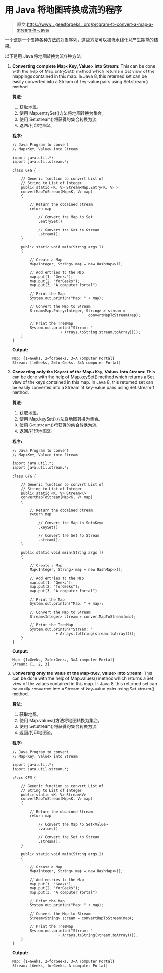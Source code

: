 # 用 Java 将地图转换成流的程序

> 原文:[https://www . geesforgeks . org/program-to-convert-a-map-a-stream-in-Java/](https://www.geeksforgeeks.org/program-to-convert-a-map-to-a-stream-in-java/)

一个[流](https://www.geeksforgeeks.org/stream-in-java/)是一个支持各种方法的对象序列，这些方法可以被流水线化以产生期望的结果。

以下是用 Java 将地图转换为流各种方法:

1.  **Converting complete Map<Key, Value> into Stream**: This can be done with the help of Map.entrySet() method which returns a Set view of the mappings contained in this map. In Java 8, this returned set can be easily converted into a Stream of key-value pairs using Set.stream() method.

    **算法**:

    1.  获取地图<key value="">。</key>
    2.  使用 Map.entrySet()方法将地图<key value="">转换为集合<key>。</key></key>
    3.  使用 Set.stream()将获得的集合转换为流
    4.  返回/打印地图流。

    **程序:**

    ```
    // Java Program to convert
    // Map<Key, Value> into Stream

    import java.util.*;
    import java.util.stream.*;

    class GFG {

        // Generic function to convert List of
        // String to List of Integer
        public static <K, V> Stream<Map.Entry<K, V> >
        convertMapToStream(Map<K, V> map)
        {

            // Return the obtained Stream
            return map

                // Convert the Map to Set
                .entrySet()

                // Convert the Set to Stream
                .stream();
        }

        public static void main(String args[])
        {

            // Create a Map
            Map<Integer, String> map = new HashMap<>();

            // Add entries to the Map
            map.put(1, "Geeks");
            map.put(2, "forGeeks");
            map.put(3, "A computer Portal");

            // Print the Map
            System.out.println("Map: " + map);

            // Convert the Map to Stream
            Stream<Map.Entry<Integer, String> > stream = 
                                       convertMapToStream(map);

            // Print the TreeMap
            System.out.println("Stream: " 
                          + Arrays.toString(stream.toArray()));
        }
    }
    ```

    **Output:**

    ```
    Map: {1=Geeks, 2=forGeeks, 3=A computer Portal}
    Stream: [1=Geeks, 2=forGeeks, 3=A computer Portal]

    ```

2.  **Converting only the Keyset of the Map<Key, Value> into Stream**: This can be done with the help of Map.keySet() method which returns a Set view of the keys contained in this map. In Java 8, this returned set can be easily converted into a Stream of key-value pairs using Set.stream() method.

    **算法**:

    1.  获取地图<key value="">。</key>
    2.  使用 Map.keySet()方法将地图<key value="">转换为集合<key>。</key></key>
    3.  使用 Set.stream()将获得的集合转换为流
    4.  返回/打印地图流。

    **程序:**

    ```
    // Java Program to convert
    // Map<Key, Value> into Stream

    import java.util.*;
    import java.util.stream.*;

    class GFG {

        // Generic function to convert List of
        // String to List of Integer
        public static <K, V> Stream<K>
        convertMapToStream(Map<K, V> map)
        {

            // Return the obtained Stream
            return map

                // Convert the Map to Set<Key>
                .keySet()

                // Convert the Set to Stream
                .stream();
        }

        public static void main(String args[])
        {

            // Create a Map
            Map<Integer, String> map = new HashMap<>();

            // Add entries to the Map
            map.put(1, "Geeks");
            map.put(2, "forGeeks");
            map.put(3, "A computer Portal");

            // Print the Map
            System.out.println("Map: " + map);

            // Convert the Map to Stream
            Stream<Integer> stream = convertMapToStream(map);

            // Print the TreeMap
            System.out.println("Stream: " 
                        + Arrays.toString(stream.toArray()));
        }
    }
    ```

    **Output:**

    ```
    Map: {1=Geeks, 2=forGeeks, 3=A computer Portal}
    Stream: [1, 2, 3]

    ```

3.  **Converting only the Value of the Map<Key, Value> into Stream**: This can be done with the help of Map.values() method which returns a Set view of the values contained in this map. In Java 8, this returned set can be easily converted into a Stream of key-value pairs using Set.stream() method.

    **算法**:

    1.  获取地图<key value="">。</key>
    2.  使用 Map.values()方法将地图<key value="">转换为集合<value>。</value></key>
    3.  使用 Set.stream()将获得的集合转换为流
    4.  返回/打印地图流。

    **程序:**

    ```
    // Java Program to convert
    // Map<Key, Value> into Stream

    import java.util.*;
    import java.util.stream.*;

    class GFG {

        // Generic function to convert List of
        // String to List of Integer
        public static <K, V> Stream<V>
        convertMapToStream(Map<K, V> map)
        {

            // Return the obtained Stream
            return map

                // Convert the Map to Set<Value>
                .values()

                // Convert the Set to Stream
                .stream();
        }

        public static void main(String args[])
        {

            // Create a Map
            Map<Integer, String> map = new HashMap<>();

            // Add entries to the Map
            map.put(1, "Geeks");
            map.put(2, "forGeeks");
            map.put(3, "A computer Portal");

            // Print the Map
            System.out.println("Map: " + map);

            // Convert the Map to Stream
            Stream<String> stream = convertMapToStream(map);

            // Print the TreeMap
            System.out.println("Stream: " 
                         + Arrays.toString(stream.toArray()));
        }
    }
    ```

    **Output:**

    ```
    Map: {1=Geeks, 2=forGeeks, 3=A computer Portal}
    Stream: [Geeks, forGeeks, A computer Portal]

    ```